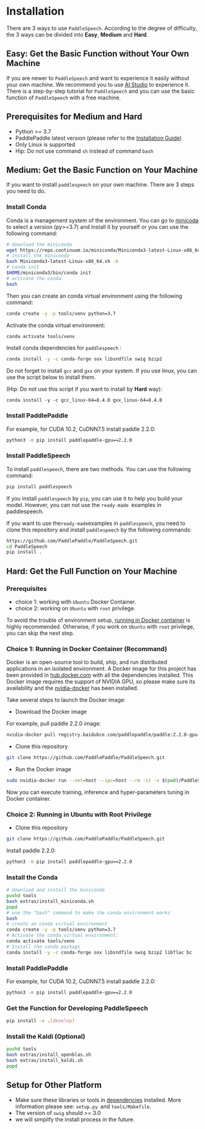 # Installation
There are 3 ways to use `PaddleSpeech`. According to the degree of difficulty, the 3 ways can be divided into **Easy**, **Medium** and **Hard**.

## Easy: Get the Basic Function without Your Own Machine
If you are newer to `PaddleSpeech` and want to experience it easily without your own machine. We recommend you to use [AI Studio](https://aistudio.baidu.com/aistudio/index) to experience it. There is a step-by-step tutorial for `PaddleSpeech` and you can use the basic function of `PaddleSpeech` with a free machine.

## Prerequisites for Medium and Hard
- Python >= 3.7
- PaddlePaddle latest version (please refer to the [Installation Guide](https://www.paddlepaddle.org.cn/documentation/docs/en/beginners_guide/index_en.html))
- Only Linux is supported
- Hip: Do not use command `sh` instead of command `bash`

## Medium: Get the Basic Function on Your Machine
If you want to install `paddlespeech` on your own machine. There are 3 steps you need to do.

### Install Conda
Conda is a management system of the environment. You can go to [minicoda](https://docs.conda.io/en/latest/miniconda.html) to select a version (py>=3.7) and install it by yourself or you can use the following command:
```bash
# download the miniconda
wget https://repo.continuum.io/miniconda/Miniconda3-latest-Linux-x86_64.sh
# install the miniconda
bash Miniconda3-latest-Linux-x86_64.sh -b
# conda init
$HOME/miniconda3/bin/conda init
# activate the conda
bash
```
Then you can create an conda virtual environment using the following command:
```bash
conda create -y -p tools/venv python=3.7
```
Activate the conda virtual environment:
```bash
conda activate tools/venv
```
Install  conda dependencies for `paddlespeech` :
```bash
conda install -y -c conda-forge sox libsndfile swig bzip2
```
Do not forget to install `gcc` and `gxx` on your system.
If you use linux, you can use the script below to install them.

(Hip: Do not use this script if you want to install by **Hard** way):
```
conda install -y -c gcc_linux-64=8.4.0 gxx_linux-64=8.4.0
```
### Install PaddlePaddle
For example, for CUDA 10.2, CuDNN7.5 install paddle 2.2.0:
```bash
python3 -m pip install paddlepaddle-gpu==2.2.0
```
### Install PaddleSpeech 
To install  `paddlespeech`, there are two methods. You can use the following command:
```bash
pip install paddlespeech
```
If you install `paddlespeech` by `pip`, you can use it to help you build your model. However, you can not use the `ready-made `examples in paddlespeech. 

If you want to use the` ready-made `examples in `paddlespeech`, you need to clone this repository and install  `paddlespeech`  by the following commands:
```bash
https://github.com/PaddlePaddle/PaddleSpeech.git
cd PaddleSpeech
pip install .
```
## Hard: Get the Full Function on Your Machine
### Prerequisites
- choice 1: working with `Ubuntu` Docker Container.
- choice 2: working on `Ubuntu` with `root` privilege. 

To avoid the trouble of environment setup, [running in Docker container](#running-in-docker-container) is highly recommended. Otherwise, if you work on `Ubuntu` with `root` privilege, you can skip the next step.

### Choice 1: Running in Docker Container (Recommand)
Docker is an open-source tool to build, ship, and run distributed applications in an isolated environment. A Docker image for this project has been provided in [hub.docker.com](https://hub.docker.com) with all the dependencies installed. This Docker image requires the support of NVIDIA GPU, so please make sure its availability and the [nvidia-docker](https://github.com/NVIDIA/nvidia-docker) has been installed.

Take several steps to launch the Docker image:
- Download the Docker image

For example, pull paddle 2.2.0 image:
```bash
nvidia-docker pull registry.baidubce.com/paddlepaddle/paddle:2.2.0-gpu-cuda10.2-cudnn7
```
- Clone this repository
```bash
git clone https://github.com/PaddlePaddle/PaddleSpeech.git
```
- Run the Docker image

```bash
sudo nvidia-docker run --net=host --ipc=host --rm -it -v $(pwd)/PaddleSpeech:/PaddleSpeech registry.baidubce.com/paddlepaddle/paddle:2.2.0-gpu-cuda10.2-cudnn7 /bin/bash
```
Now you can execute training, inference and hyper-parameters tuning in  Docker container.
### Choice 2: Running in Ubuntu with Root Privilege
- Clone this repository
```bash
git clone https://github.com/PaddlePaddle/PaddleSpeech.git
```
Install paddle 2.2.0:
```bash
python3 -m pip install paddlepaddle-gpu==2.2.0
```
### Install the Conda
```bash
# download and install the miniconda
pushd tools
bash extras/install_miniconda.sh
popd
# use the "bash" command to make the conda environment works
bash
# create an conda virtual environment
conda create -y -p tools/venv python=3.7
# Activate the conda virtual environment:
conda activate tools/venv
# Install the conda packags
conda install -y -c conda-forge sox libsndfile swig bzip2 libflac bc
```
### Install PaddlePaddle
For example, for CUDA 10.2, CuDNN7.5 install paddle 2.2.0:

```bash
python3 -m pip install paddlepaddle-gpu==2.2.0
```
### Get the Function for Developing PaddleSpeech
```bash
pip install -e .[develop]
```
### Install the Kaldi (Optional)
```bash
pushd tools
bash extras/install_openblas.sh
bash extras/install_kaldi.sh
popd
```


## Setup for Other Platform 
- Make sure these libraries or tools in [dependencies](./dependencies.md) installed. More information please see: `setup.py `and `tools/Makefile`.
- The version of `swig` should >= 3.0
- we will simplify the install process in the future.
